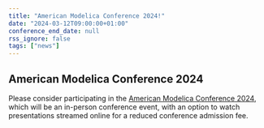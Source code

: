 ```yaml
---
title: "American Modelica Conference 2024!"
date: "2024-03-12T09:00:00+01:00"
conference_end_date: null
rss_ignore: false
tags: ["news"]
---
```


## American Modelica Conference 2024

Please consider participating in the [American Modelica Conference 2024](https://modelica.org/events/american2024/), which will be an in-person conference event, with an option to watch presentations streamed online for a reduced conference admission fee.





